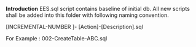 **Introduction**
EES.sql script contains baseline of initial db. All new scripts shall be added into this folder with following naming convention.

[INCREMENTAL-NUMBER ]- [Action]-[Description].sql



For Example : 002-CreateTable-ABC.sql